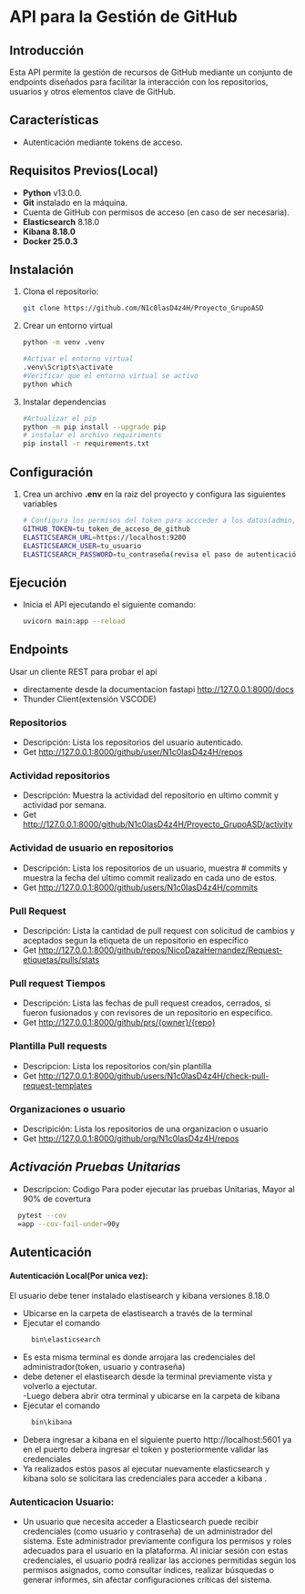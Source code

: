 # API para la Gestión de GitHub

## **Introducción**
Esta API permite la gestión de recursos de GitHub mediante un conjunto de endpoints diseñados para facilitar la interacción con los repositorios, usuarios y otros elementos clave de GitHub.

## **Características**
- Autenticación mediante tokens de acceso.

## **Requisitos Previos(Local)**
- **Python** v13.0.0.
- **Git** instalado en la máquina.
- Cuenta de GitHub con permisos de acceso (en caso de ser necesaria).
- **Elasticsearch** 8.18.0
- **Kibana 8.18.0**
- **Docker 25.0.3**

## **Instalación**
1. Clona el repositorio:
   ```bash
   git clone https://github.com/N1c0lasD4z4H/Proyecto_GrupoASD
2. Crear un entorno virtual 
    ```bash
    python -m venv .venv

    #Activar el entorno virtual
    .venv\Scripts\activate
    #Verificar que el entorno virtual se activo
    python which
3. Instalar dependencias
    ```bash
    #Actualizar el pip
    python -m pip install --upgrade pip
    # instalar el archivo requiriments
    pip install -r requirements.txt
## **Configuración**
1. Crea un archivo **.env** en la raiz del proyecto y configura las siguientes variables
    ```bash
    # Configura los permisos del token para accceder a los datos(admin,user,repo) 
   GITHUB_TOKEN=tu_token_de_acceso_de_github
   ELASTICSEARCH_URL=https://localhost:9200
   ELASTICSEARCH_USER=tu_usuario
   ELASTICSEARCH_PASSWORD=tu_contraseña(revisa el paso de autenticación)
## **Ejecución**
- Inicia el API ejecutando el siguiente comando:
    ```bash
    uvicorn main:app --reload
## **Endpoints**
Usar un cliente REST para probar el api
- directamente desde la documentacion fastapi http://127.0.0.1:8000/docs
- Thunder Client(extensión VSCODE)

### Repositorios 
- Descripción: Lista los repositorios del usuario autenticado.
- Get http://127.0.0.1:8000/github/user/N1c0lasD4z4H/repos

### Actividad repositorios
- Descripción: Muestra la actividad del repositorio en ultimo commit y actividad por semana.
- Get http://127.0.0.1:8000/github/N1c0lasD4z4H/Proyecto_GrupoASD/activity
### Actividad de usuario en repositorios
- Descripción: Lista los repositorios de un usuario, muestra # commits y muestra la fecha del ultimo commit realizado en cada uno de estos.
- Get http://127.0.0.1:8000/github/users/N1c0lasD4z4H/commits
### Pull Request 
- Descripción: Lista la cantidad de pull request con solicitud de cambios y aceptados segun la etiqueta de un repositorio en específico
- Get http://127.0.0.1:8000/github/repos/NicoDazaHernandez/Request-etiquetas/pulls/stats
### Pull request Tiempos
- Descripción: Lista las fechas de pull request creados, cerrados, si fueron fusionados y con revisores de un repositorio en específico. 
- Get http://127.0.0.1:8000/github/prs/{owner}/{repo}
### Plantilla Pull requests
- Descripcion: Lista los repositorios con/sin plantilla 
- Get http://127.0.0.1:8000/github/users/N1c0lasD4z4H/check-pull-request-templates 

### Organizaciones o usuario
- Descripición: Lista los repositorios de una organizacion o usuario
- Get http://127.0.0.1:8000/github/org/N1c0lasD4z4H/repos

## *Activación Pruebas Unitarias*
- Descripcion: Codigo Para poder ejecutar las pruebas Unitarias, Mayor al 90% de covertura
 ```bash
   pytest --cov
   =app --cov-fail-under=90y
```
## **Autenticación**
#### Autenticación Local(Por unica vez):
El usuario debe tener instalado elastisearch y kibana versiones 8.18.0
- Ubicarse en la carpeta de elastisearch a través de la terminal
- Ejecutar el comando
  ```bash
    bin\elasticsearch
-  Es esta misma terminal es donde arrojara las credenciales del administrador(token, usuario y contraseña)
- debe detener el elastisearch desde la terminal previamente vista y volverlo a ejectutar.  
-Luego debera abrir otra terminal y ubicarse en la carpeta de kibana  
- Ejecutar el comando
  ```bash
    bin\kibana
- Debera ingresar a  kibana en el siguiente puerto http://localhost:5601 ya en el puerto debera ingresar el token y posteriormente validar las credenciales 
- Ya realizados estos pasos al  ejecutar nuevamente elasticsearch y kibana solo se solicitara las credenciales para acceder a kibana .
### Autenticacion Usuario: 
- Un usuario que necesita acceder a Elasticsearch puede recibir credenciales (como usuario y contraseña) de un administrador del sistema. Este administrador previamente configura los permisos y roles adecuados para el usuario en la plataforma. Al iniciar sesión con estas credenciales, el usuario podrá realizar las acciones permitidas según los permisos asignados, como consultar índices, realizar búsquedas o generar informes, sin afectar configuraciones críticas del sistema.